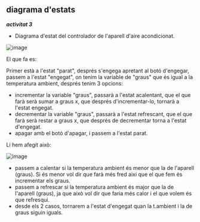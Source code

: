 ## diagrama d'estats

*****activitat 3***** 

- Diagrama d'estat del controlador de l'aparell d'aire acondicionat.

![image](https://github.com/sara21h/mp05uf1/assets/113586105/4838675d-27b1-4724-abe9-717471454177)

El que fa es:

Primer està a l'estat "parat", després s'engega apretant al botó d'engegar, passem a l'estat "engegat", on tenim la variable de "graus" que és igual a la temperatura ambient, després tenim 3 opcions:

- incrementar la variable "graus", passarà a l'estat acalentant, que el que farà serà sumar a graus x, que després d'incrementar-lo, tornarà a l'estat engegat.
- decrementar la variable "graus", passarà a l'estat refrescant, que el que farà serà restar a graus x, que després de decrementar torna a l'estat d'engegat.
- apagar amb el botó d'apagar, i passem a l'estat parat.

Li hem afegit això:

![image](https://github.com/sara21h/mp05uf1/assets/113586105/806d5cbf-286b-4e0e-aeca-a05915d76886)

- passem a calentar si la temperatura ambient és menor que la de l'aparell (graus). Si és menor vol dir que farà més fred així que el que fem és incrementar els graus.
- passem a refrescar si la temperatura ambient és major que la de l'aparell (graus), ja que això vol dir que faria més calor i el que volem és que refresqui.
- desde els 2 casos, tornarem a l'estat d'engegat quan la t.ambient i la de graus siguin iguals. 
